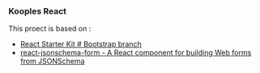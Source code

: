 ### **Kooples React**


This proect is based on :

* [React Starter Kit # Bootstrap branch](https://github.com/kriasoft/react-starter-kit)
* [react-jsonschema-form - A React component for building Web forms from JSONSchema](https://github.com/mozilla-services/react-jsonschema-form)
